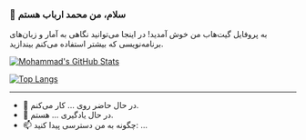 ### 👋 سلام، من محمد ارباب هستم

به پروفایل گیت‌هاب من خوش آمدید! در اینجا می‌توانید نگاهی به آمار و زبان‌های برنامه‌نویسی که بیشتر استفاده می‌کنم بیندازید.

[![Mohammad's GitHub Stats](https://github-readme-stats.vercel.app/api?username=mamadgit1376&show_icons=true&hide=issues&bg_color=0D1117&text_color=c9d1d9&icon_color=ff3860&title_color=7957d5&hide_border=true&count_private=true)](https://github.com/mamadgit1376)

[![Top Langs](https://github-readme-stats.vercel.app/api/top-langs/?username=mamadgit1376&layout=compact&langs_count=7&hide=html&bg_color=0D1117&text_color=c9d1d9&icon_color=ff3860&title_color=7957d5&hide_border=true)](https://github.com/mamadgit1376)

---

- 🔭 در حال حاضر روی ... کار می‌کنم.
- 🌱 در حال یادگیری ... هستم.
- 📫 چگونه به من دسترسی پیدا کنید: ...
